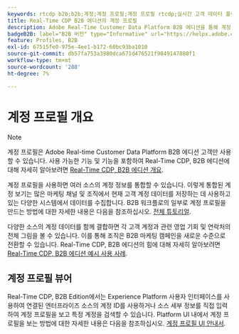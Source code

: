```yaml
---
keywords: rtcdp b2b;b2b;계정;계정 프로필;계정 프로필 rtcdp;실시간 고객 데이터 플랫폼;
title: Real-Time CDP B2B 에디션의 계정 프로필
description: Adobe Real-Time Customer Data Platform B2B 에디션을 통해 계정 프로필을 사용하여 여러 소스에서 계정 정보를 통합하는 방법에 대해 알아봅니다.
badgeB2B: label="B2B 버전" type="Informative" url="https://helpx.adobe.com/legal/product-descriptions/real-time-customer-data-platform-b2b-edition-prime-and-ultimate-packages.html newtab=true"
feature: Profiles, B2B
exl-id: 67515fe0-975e-4ee1-b172-60bc93ba1010
source-git-commit: db57fa753a3980dca671d476521f9849147880f1
workflow-type: tm+mt
source-wordcount: '288'
ht-degree: 7%

---
```


# 계정 프로필 개요

>[!NOTE]
>
>계정 프로필은 Adobe Real-time Customer Data Platform B2B 에디션 고객만 사용할 수 있습니다. 사용 가능한 기능 및 기능을 포함하여 Real-Time CDP, B2B 에디션에 대해 자세히 알아보려면 [Real-Time CDP, B2B 에디션 개요](../b2b-overview.md).

계정 프로필을 사용하면 여러 소스의 계정 정보를 통합할 수 있습니다. 이렇게 통합된 계정 보기는 많은 마케팅 채널 및 조직에서 현재 고객 계정 데이터를 저장하는 데 사용하고 있는 다양한 시스템에서 데이터를 수집합니다. B2B 워크플로의 일부로 계정 프로필을 만드는 방법에 대한 자세한 내용은 다음을 참조하십시오. [전체 튜토리얼](../b2b-tutorial.md).

다양한 소스의 계정 데이터를 함께 결합하면 각 고객 계정과 관련 영업 기회 및 연락처의 전체 그림을 볼 수 있습니다. 이를 통해 조직은 B2B 마케팅 캠페인을 새로운 수준으로 전환할 수 있습니다. Real-Time CDP, B2B 에디션의 힘에 대해 자세히 알아보려면 [Real-Time CDP, B2B 에디션 예시 사용 사례](../b2b-use-case.md).

## 계정 프로필 뷰어

Real-Time CDP, B2B Edition에서는 Experience Platform 사용자 인터페이스를 사용하여 연결된 엔터프라이즈 소스의 계정 ID를 사용하거나 소스 세부 정보를 직접 입력하여 계정 프로필을 보고 특정 계정을 검색할 수 있습니다. Platform UI 내에서 계정 프로필을 보는 방법에 대한 자세한 내용은 다음을 참조하십시오. [계정 프로필 UI 안내서](account-profile-ui-guide.md).
